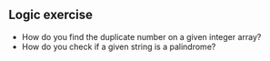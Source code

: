## Logic exercise

- How do you find the duplicate number on a given integer array?
- How do you check if a given string is a palindrome?